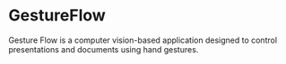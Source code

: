 # GestureFlow
Gesture Flow is a computer vision-based application designed to control presentations and documents using hand gestures.
